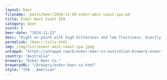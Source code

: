 ```yaml
---
layout: beer
filename: _posts/beer/2016-11-09-esker-west-coast-ipa.md
title: Esker West Coast IPA
category: beer
score: 8
beer-date: "2024-11-23"
desc: "Right on point with high bitterness and low fruitiness. Exactly what I was hoping for, classic west coast IPA"
permalink: /beer/:title.html
img: /img/list/esker-west-coast-ipa.jpeg
untappd: "https://untappd.com/b/esker-beer-co-australian-brewery-esker-beer-co-west-coast-ipa/5061251"
country: "Australia"
brewery: "Esker Beer Co."
breweryURL: "/brewery/esker-beer-co.html"
style: "IPA - American"
---
```

